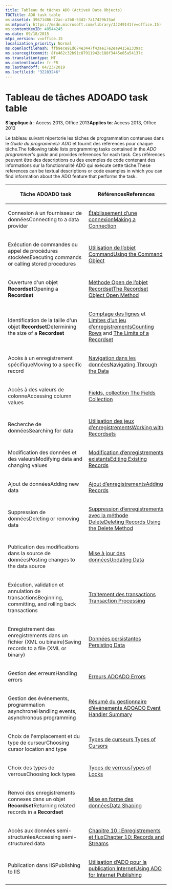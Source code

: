 ```yaml
---
title: Tableau de tâches ADO (ActiveX Data Objects)
TOCTitle: ADO task table
ms:assetid: 39671d86-72ac-a7b0-53d2-7a17429b15ad
ms:mtpsurl: https://msdn.microsoft.com/library/JJ249141(v=office.15)
ms:contentKeyID: 48544245
ms.date: 09/18/2015
mtps_version: v=office.15
localization_priority: Normal
ms.openlocfilehash: ffb9ece91d674e3447f43ae17e2ea9415e2339ac
ms.sourcegitcommit: 8fe462c32b91c87911942c188f3445e85a54137c
ms.translationtype: MT
ms.contentlocale: fr-FR
ms.lasthandoff: 04/23/2019
ms.locfileid: "32283246"
---
```

# <a name="ado-task-table"></a><span data-ttu-id="a1c1e-102">Tableau de tâches ADO</span><span class="sxs-lookup"><span data-stu-id="a1c1e-102">ADO task table</span></span>

<span data-ttu-id="a1c1e-103">**S’applique à** : Access 2013, Office 2013</span><span class="sxs-lookup"><span data-stu-id="a1c1e-103">**Applies to**: Access 2013, Office 2013</span></span>

<span data-ttu-id="a1c1e-104">Le tableau suivant répertorie les tâches de programmation contenues dans le *Guide du programmeUr ADO* et fournit des références pour chaque tâche.</span><span class="sxs-lookup"><span data-stu-id="a1c1e-104">The following table lists programming tasks contained in the *ADO programmer's guide* and provides references for each task.</span></span> <span data-ttu-id="a1c1e-105">Ces références peuvent être des descriptions ou des exemples de code contenant des informations sur la fonctionnalité ADO qui exécute cette tâche.</span><span class="sxs-lookup"><span data-stu-id="a1c1e-105">These references can be textual descriptions or code examples in which you can find information about the ADO feature that performs the task.</span></span>

<table>
<colgroup>
<col style="width: 50%" />
<col style="width: 50%" />
</colgroup>
<thead>
<tr class="header">
<th><p><span data-ttu-id="a1c1e-106">Tâche ADO</span><span class="sxs-lookup"><span data-stu-id="a1c1e-106">ADO task</span></span></p></th>
<th><p><span data-ttu-id="a1c1e-107">Références</span><span class="sxs-lookup"><span data-stu-id="a1c1e-107">References</span></span></p></th>
</tr>
</thead>
<tbody>
<tr class="odd">
<td><p><span data-ttu-id="a1c1e-108">Connexion à un fournisseur de données</span><span class="sxs-lookup"><span data-stu-id="a1c1e-108">Connecting to a data provider</span></span></p></td>
<td><p><span data-ttu-id="a1c1e-109"><a href="making-a-connection.md">Établissement d’une connexion</a></span><span class="sxs-lookup"><span data-stu-id="a1c1e-109"><a href="making-a-connection.md">Making a Connection</a></span></span></p></td>
</tr>
<tr class="even">
<td><p><span data-ttu-id="a1c1e-110">Exécution de commandes ou appel de procédures stockées</span><span class="sxs-lookup"><span data-stu-id="a1c1e-110">Executing commands or calling stored procedures</span></span></p></td>
<td><p><span data-ttu-id="a1c1e-111"><a href="using-the-command-object-access.md">Utilisation de l’objet Command</a></span><span class="sxs-lookup"><span data-stu-id="a1c1e-111"><a href="using-the-command-object-access.md">Using the Command Object</a></span></span></p></td>
</tr>
<tr class="odd">
<td><p><span data-ttu-id="a1c1e-112">Ouverture d'un objet <strong>Recordset</strong></span><span class="sxs-lookup"><span data-stu-id="a1c1e-112">Opening a <strong>Recordset</strong></span></span></p></td>
<td><p><span data-ttu-id="a1c1e-113"><a href="open-method-ado-recordset.md">Méthode Open de l’objet Recordset</a></span><span class="sxs-lookup"><span data-stu-id="a1c1e-113"><a href="open-method-ado-recordset.md">The Recordset Object Open Method</a></span></span></p></td>
</tr>
<tr class="even">
<td><p><span data-ttu-id="a1c1e-114">Identification de la taille d'un objet <strong>Recordset</strong></span><span class="sxs-lookup"><span data-stu-id="a1c1e-114">Determining the size of a <strong>Recordset</strong></span></span></p></td>
<td><p><span data-ttu-id="a1c1e-115"><a href="counting-rows.md">Comptage des lignes</a> et <a href="the-limits-of-a-recordset.md">Limites d’un jeu d’enregistrements</a></span><span class="sxs-lookup"><span data-stu-id="a1c1e-115"><a href="counting-rows.md">Counting Rows</a> and <a href="the-limits-of-a-recordset.md">The Limits of a Recordset</a></span></span></p></td>
</tr>
<tr class="odd">
<td><p><span data-ttu-id="a1c1e-116">Accès à un enregistrement spécifique</span><span class="sxs-lookup"><span data-stu-id="a1c1e-116">Moving to a specific record</span></span></p></td>
<td><p><span data-ttu-id="a1c1e-117"><a href="navigating-through-the-data.md">Navigation dans les données</a></span><span class="sxs-lookup"><span data-stu-id="a1c1e-117"><a href="navigating-through-the-data.md">Navigating Through the Data</a></span></span></p></td>
</tr>
<tr class="even">
<td><p><span data-ttu-id="a1c1e-118">Accès à des valeurs de colonne</span><span class="sxs-lookup"><span data-stu-id="a1c1e-118">Accessing column values</span></span></p></td>
<td><p><span data-ttu-id="a1c1e-119"><a href="the-fields-collection.md">Fields, collection </a></span><span class="sxs-lookup"><span data-stu-id="a1c1e-119"><a href="the-fields-collection.md">The Fields Collection</a></span></span></p></td>
</tr>
<tr class="odd">
<td><p><span data-ttu-id="a1c1e-120">Recherche de données</span><span class="sxs-lookup"><span data-stu-id="a1c1e-120">Searching for data</span></span></p></td>
<td><p><span data-ttu-id="a1c1e-121"><a href="working-with-recordsets.md">Utilisation des jeux d’enregistrements</a></span><span class="sxs-lookup"><span data-stu-id="a1c1e-121"><a href="working-with-recordsets.md">Working with Recordsets</a></span></span></p></td>
</tr>
<tr class="even">
<td><p><span data-ttu-id="a1c1e-122">Modification des données et des valeurs</span><span class="sxs-lookup"><span data-stu-id="a1c1e-122">Modifying data and changing values</span></span></p></td>
<td><p><span data-ttu-id="a1c1e-123"><a href="editing-existing-records.md">Modification d’enregistrements existants</a></span><span class="sxs-lookup"><span data-stu-id="a1c1e-123"><a href="editing-existing-records.md">Editing Existing Records</a></span></span></p></td>
</tr>
<tr class="odd">
<td><p><span data-ttu-id="a1c1e-124">Ajout de données</span><span class="sxs-lookup"><span data-stu-id="a1c1e-124">Adding new data</span></span></p></td>
<td><p><span data-ttu-id="a1c1e-125"><a href="adding-records.md">Ajout d’enregistrements</a></span><span class="sxs-lookup"><span data-stu-id="a1c1e-125"><a href="adding-records.md">Adding Records</a></span></span></p></td>
</tr>
<tr class="even">
<td><p><span data-ttu-id="a1c1e-126">Suppression de données</span><span class="sxs-lookup"><span data-stu-id="a1c1e-126">Deleting or removing data</span></span></p></td>
<td><p><span data-ttu-id="a1c1e-127"><a href="deleting-records-using-the-delete-method.md">Suppression d’enregistrements avec la méthode Delete</a></span><span class="sxs-lookup"><span data-stu-id="a1c1e-127"><a href="deleting-records-using-the-delete-method.md">Deleting Records Using the Delete Method</a></span></span></p></td>
</tr>
<tr class="odd">
<td><p><span data-ttu-id="a1c1e-128">Publication des modifications dans la source de données</span><span class="sxs-lookup"><span data-stu-id="a1c1e-128">Posting changes to the data source</span></span></p></td>
<td><p><span data-ttu-id="a1c1e-129"><a href="updating-data.md">Mise à jour des données</a></span><span class="sxs-lookup"><span data-stu-id="a1c1e-129"><a href="updating-data.md">Updating Data</a></span></span></p></td>
</tr>
<tr class="even">
<td><p><span data-ttu-id="a1c1e-130">Exécution, validation et annulation de transactions</span><span class="sxs-lookup"><span data-stu-id="a1c1e-130">Beginning, committing, and rolling back transactions</span></span></p></td>
<td><p><span data-ttu-id="a1c1e-131"><a href="transaction-processing.md">Traitement des transactions </a></span><span class="sxs-lookup"><span data-stu-id="a1c1e-131"><a href="transaction-processing.md">Transaction Processing</a></span></span></p></td>
</tr>
<tr class="odd">
<td><p><span data-ttu-id="a1c1e-132">Enregistrement des enregistrements dans un fichier (XML ou binaire)</span><span class="sxs-lookup"><span data-stu-id="a1c1e-132">Saving records to a file (XML or binary)</span></span></p></td>
<td><p><span data-ttu-id="a1c1e-133"><a href="persisting-data.md">Données persistantes </a></span><span class="sxs-lookup"><span data-stu-id="a1c1e-133"><a href="persisting-data.md">Persisting Data</a></span></span></p></td>
</tr>
<tr class="even">
<td><p><span data-ttu-id="a1c1e-134">Gestion des erreurs</span><span class="sxs-lookup"><span data-stu-id="a1c1e-134">Handling errors</span></span></p></td>
<td><p><span data-ttu-id="a1c1e-135"><a href="ado-errors.md">Erreurs ADO</a></span><span class="sxs-lookup"><span data-stu-id="a1c1e-135"><a href="ado-errors.md">ADO Errors</a></span></span></p></td>
</tr>
<tr class="odd">
<td><p><span data-ttu-id="a1c1e-136">Gestion des événements, programmation asynchrone</span><span class="sxs-lookup"><span data-stu-id="a1c1e-136">Handling events, asynchronous programming</span></span></p></td>
<td><p><span data-ttu-id="a1c1e-137"><a href="ado-event-handler-summary.md">Résumé du gestionnaire d’événements ADO</a></span><span class="sxs-lookup"><span data-stu-id="a1c1e-137"><a href="ado-event-handler-summary.md">ADO Event Handler Summary</a></span></span></p></td>
</tr>
<tr class="even">
<td><p><span data-ttu-id="a1c1e-138">Choix de l'emplacement et du type de curseur</span><span class="sxs-lookup"><span data-stu-id="a1c1e-138">Choosing cursor location and type</span></span></p></td>
<td><p><span data-ttu-id="a1c1e-139"><a href="types-of-cursors.md">Types de curseurs </a></span><span class="sxs-lookup"><span data-stu-id="a1c1e-139"><a href="types-of-cursors.md">Types of Cursors</a></span></span></p></td>
</tr>
<tr class="odd">
<td><p><span data-ttu-id="a1c1e-140">Choix des types de verrous</span><span class="sxs-lookup"><span data-stu-id="a1c1e-140">Choosing lock types</span></span></p></td>
<td><p><span data-ttu-id="a1c1e-141"><a href="types-of-locks.md">Types de verrous</a></span><span class="sxs-lookup"><span data-stu-id="a1c1e-141"><a href="types-of-locks.md">Types of Locks</a></span></span></p></td>
</tr>
<tr class="even">
<td><p><span data-ttu-id="a1c1e-142">Renvoi des enregistrements connexes dans un objet  <strong>Recordset</strong></span><span class="sxs-lookup"><span data-stu-id="a1c1e-142">Returning related records in a <strong>Recordset</strong></span></span></p></td>
<td><p><span data-ttu-id="a1c1e-143"><a href="data-shaping.md">Mise en forme des données</a></span><span class="sxs-lookup"><span data-stu-id="a1c1e-143"><a href="data-shaping.md">Data Shaping</a></span></span></p></td>
</tr>
<tr class="odd">
<td><p><span data-ttu-id="a1c1e-144">Accès aux données semi-structurées</span><span class="sxs-lookup"><span data-stu-id="a1c1e-144">Accessing semi-structured data</span></span></p></td>
<td><p><span data-ttu-id="a1c1e-145"><a href="chapter-10-records-and-streams.md">Chapitre 10 : Enregistrements et flux</a></span><span class="sxs-lookup"><span data-stu-id="a1c1e-145"><a href="chapter-10-records-and-streams.md">Chapter 10: Records and Streams</a></span></span></p></td>
</tr>
<tr class="even">
<td><p><span data-ttu-id="a1c1e-146">Publication dans IIS</span><span class="sxs-lookup"><span data-stu-id="a1c1e-146">Publishing to IIS</span></span></p></td>
<td><p><span data-ttu-id="a1c1e-147"><a href="using-ado-for-internet-publishing.md">Utilisation d’ADO pour la publication Internet</a></span><span class="sxs-lookup"><span data-stu-id="a1c1e-147"><a href="using-ado-for-internet-publishing.md">Using ADO for Internet Publishing</a></span></span></p></td>
</tr>
</tbody>
</table>

